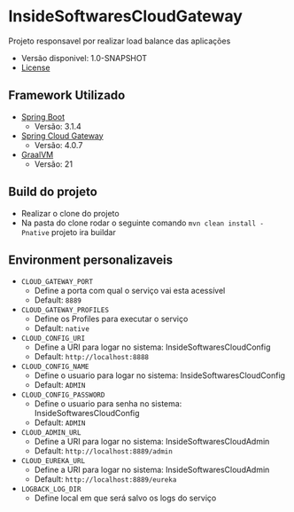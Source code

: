 # InsideSoftwaresCloudGateway

Projeto responsavel por realizar load balance das aplicações
* Versão disponivel: 1.0-SNAPSHOT
* [License](LICENSE.MD)

## Framework Utilizado

* [Spring Boot](https://spring.io/projects/spring-boot)
  * Versão: 3.1.4
* [Spring Cloud Gateway](https://spring.io/projects/spring-cloud-gateway)
  * Versão: 4.0.7
* [GraalVM](https://www.graalvm.org/)
  * Versão: 21

## Build do projeto

* Realizar o clone do projeto
* Na pasta do clone rodar o seguinte comando ``` mvn clean install -Pnative ``` projeto ira buildar

## Environment personalizaveis

* `CLOUD_GATEWAY_PORT`
  * Define a porta com qual o serviço vai esta acessível
  * Default: `8889`
* `CLOUD_GATEWAY_PROFILES`
  * Define os Profiles para executar o serviço
  * Default: `native`
* `CLOUD_CONFIG_URI`
  * Define a URI para logar no sistema: InsideSoftwaresCloudConfig
  * Default: `http://localhost:8888`
* `CLOUD_CONFIG_NAME`
  * Define o usuario para logar no sistema: InsideSoftwaresCloudConfig
  * Default: `ADMIN`
* `CLOUD_CONFIG_PASSWORD`
  * Define o usuario para senha no sistema: InsideSoftwaresCloudConfig
  * Default: `ADMIN`
* `CLOUD_ADMIN_URL`
  * Define a URI para logar no sistema: InsideSoftwaresCloudAdmin
  * Default: `http://localhost:8889/admin`
* `CLOUD_EUREKA_URL`
  * Define a URI para logar no sistema: InsideSoftwaresCloudAdmin
  * Default: `http://localhost:8889/eureka`
* `LOGBACK_LOG_DIR`
  * Define local em que será salvo os logs do serviço
